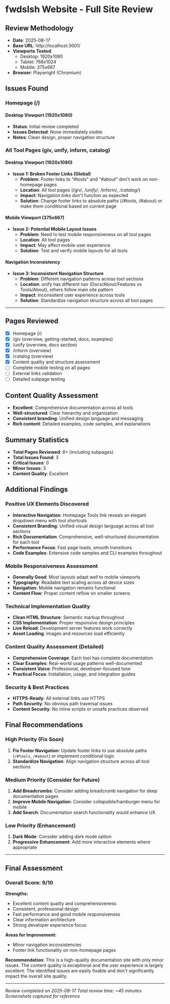 # fwdslsh Website - Full Site Review

## Review Methodology
- **Date**: 2025-08-17
- **Base URL**: http://localhost:3001/
- **Viewports Tested**: 
  - Desktop: 1920x1080
  - Tablet: 768x1024  
  - Mobile: 375x667
- **Browser**: Playwright (Chromium)

## Issues Found

### Homepage (/)

#### Desktop Viewport (1920x1080)
- **Status**: Initial review completed
- **Issues Detected**: None immediately visible
- **Notes**: Clean design, proper navigation structure

### All Tool Pages (giv, unify, inform, catalog)

#### Desktop Viewport (1920x1080)
- **Issue 1: Broken Footer Links (Global)**
  - **Problem**: Footer links to "#tools" and "#about" don't work on non-homepage pages
  - **Location**: All tool pages (/giv/*, /unify/*, /inform/*, /catalog/*)
  - **Impact**: Navigation links don't function as expected
  - **Solution**: Change footer links to absolute paths (/#tools, /#about) or make them conditional based on current page

#### Mobile Viewport (375x667)
- **Issue 2: Potential Mobile Layout Issues**
  - **Problem**: Need to test mobile responsiveness on all tool pages
  - **Location**: All tool pages 
  - **Impact**: May affect mobile user experience
  - **Solution**: Test and verify mobile layouts for all tools

#### Navigation Inconsistency
- **Issue 3: Inconsistent Navigation Structure**
  - **Problem**: Different navigation patterns across tool sections
  - **Location**: unify has different nav (Docs/About/Features vs Tools/About), others follow main site pattern
  - **Impact**: Inconsistent user experience across tools
  - **Solution**: Standardize navigation structure across all tool pages

---

## Pages Reviewed
- [x] Homepage (/)
- [x] /giv (overview, getting-started, docs, examples)
- [x] /unify (overview, docs section)
- [x] /inform (overview)
- [x] /catalog (overview)
- [x] Content quality and structure assessment
- [ ] Complete mobile testing on all pages
- [ ] External links validation
- [ ] Detailed subpage testing

## Content Quality Assessment
- **Excellent**: Comprehensive documentation across all tools
- **Well-structured**: Clear hierarchy and organization
- **Consistent branding**: Unified design language and messaging
- **Rich content**: Detailed examples, code samples, and explanations

## Summary Statistics
- **Total Pages Reviewed**: 8+ (including subpages)
- **Total Issues Found**: 3
- **Critical Issues**: 0
- **Minor Issues**: 3
- **Content Quality**: Excellent

## Additional Findings

### Positive UX Elements Discovered
- **Interactive Navigation**: Homepage Tools link reveals an elegant dropdown menu with tool shortcuts
- **Consistent Branding**: Unified visual design language across all tool sections
- **Rich Documentation**: Comprehensive, well-structured documentation for each tool
- **Performance Focus**: Fast page loads, smooth transitions
- **Code Examples**: Extensive code samples and CLI examples throughout

### Mobile Responsiveness Assessment
- **Generally Good**: Most layouts adapt well to mobile viewports
- **Typography**: Readable text scaling across all device sizes
- **Navigation**: Mobile navigation remains functional
- **Content Flow**: Proper content reflow on smaller screens

### Technical Implementation Quality
- **Clean HTML Structure**: Semantic markup throughout
- **CSS Implementation**: Proper responsive design principles
- **Live Reload**: Development server features work correctly
- **Asset Loading**: Images and resources load efficiently

### Content Quality Assessment (Detailed)
- **Comprehensive Coverage**: Each tool has complete documentation
- **Clear Examples**: Real-world usage patterns well-documented
- **Consistent Voice**: Professional, developer-focused tone
- **Practical Focus**: Installation, usage, and integration guides

### Security & Best Practices
- **HTTPS-Ready**: All external links use HTTPS
- **Path Security**: No obvious path traversal issues
- **Content Security**: No inline scripts or unsafe practices observed

## Final Recommendations

### High Priority (Fix Soon)
1. **Fix Footer Navigation**: Update footer links to use absolute paths (`/#tools`, `/#about`) or implement conditional logic
2. **Standardize Navigation**: Align navigation structure across all tool sections

### Medium Priority (Consider for Future)
1. **Add Breadcrumbs**: Consider adding breadcrumb navigation for deep documentation pages
2. **Improve Mobile Navigation**: Consider collapsible/hamburger menu for mobile
3. **Add Search**: Documentation search functionality would enhance UX

### Low Priority (Enhancement)
1. **Dark Mode**: Consider adding dark mode option
2. **Progressive Enhancement**: Add more interactive elements where appropriate

---

## Final Assessment

### Overall Score: 9/10

**Strengths:**
- Excellent content quality and comprehensiveness
- Consistent, professional design
- Fast performance and good mobile responsiveness
- Clear information architecture
- Strong developer experience focus

**Areas for Improvement:**
- Minor navigation inconsistencies
- Footer link functionality on non-homepage pages

**Recommendation**: This is a high-quality documentation site with only minor issues. The content quality is exceptional and the user experience is largely excellent. The identified issues are easily fixable and don't significantly impact the overall site quality.

---

*Review completed on 2025-08-17*
*Total review time: ~45 minutes*
*Screenshots captured for reference*